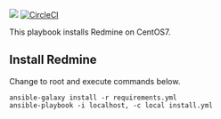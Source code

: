 [![](https://github.com/ansible-playbooks-centos7/redmine_install/workflows/build/badge.svg)](https://github.com/ansible-playbooks-centos7/redmine_install/actions?query=workflow%3Abuild)
[![CircleCI](https://circleci.com/gh/ansible-playbooks-centos7/redmine_install.svg?style=svg)](https://circleci.com/gh/ansible-playbooks-centos7/redmine_install)


This playbook installs Redmine on CentOS7.

## Install Redmine

Change to root and execute commands below.

```
ansible-galaxy install -r requirements.yml
ansible-playbook -i localhost, -c local install.yml
```

